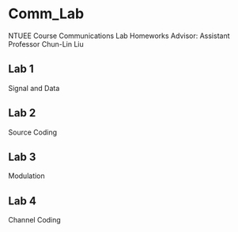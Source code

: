 # Comm_Lab
NTUEE Course Communications Lab Homeworks
Advisor: Assistant Professor Chun-Lin Liu
## Lab 1
Signal and Data
## Lab 2
Source Coding
## Lab 3
Modulation
## Lab 4
Channel Coding
